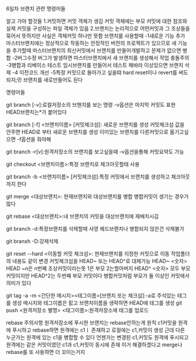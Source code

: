6일차
브랜치 관련 명령어들

알고 가야 할것들
1.커밋하면 커밋 객체가 생김 커밋 객체에는 부모 커밋에 대한 참조와 실제 커밋을 구성하는 파일 객체가 있음
2.브랜치는 논리적으로 어떤커밋과 그 조상들을 묶어서 뜻하지만 사실은 객체커밋 하나만 뜻함 
브랜치를 사용할때
-1새로운 기능 추가 마스터브랜치에는 정상적으로 작동하는 안정적인 버전의 프로젝트가 있으므로 새 기능을 추가할때 마스터브랜치의 최신커밋에서 브랜치를 만들어개발하고 문제가 없으면 병합
-2버그수정 버그가 발생하면 마스터브랜치에서 새 브랜치를 생성해서 작업 충돌주의
-3병합과 리베이스 테스트 임시브랜치를 만들어서 테스트 해바라 이상있으면 브랜치 삭제
-4 이전코드 개선 
-5특정 커밋으로 돌아가고 싶을땨 hard reset이나 revert를 써도 되지;민 브랜치를 새로만들어도 된다

명령어들

git branch [-v]:로컬저장소의 브핸치를 보는 명령 -v옵션은 마지막 커밋도 표현 HEAD브랜치는*가 붙어있다

git branch [-f] <브랜치이름> [커밋체크섬]: 새로운 브랜치를 생성 커밋체크섬 값을 안주면 HEAD로 부터 새로운 브랜치를 생성 이미있는 브랜치를 다른커밋으로 옮기고싶으면 -f옵션을 줘야해

git branch -r[v]:원격저장소의 브랜치를 보고싶을때 -v옵션을통해 커밋요약도 가능

git checkout <브랜치이름>:특정 브랜치로 체크아웃할태 사용 

git branch -b <브랜치이름> [커밋체크섬]:특정 커밋에서 브랜치를 생성하고 체크아웃까지 한다

git merge <대상브랜치>: 현재브랜치와 대상브랜치를 병합 병합커밋이 생기는 경우가 많다

git rebase <대상브랜치>:내 브랜치의 커밋을 대상브랜치에 재배치시김 

git branch -d:특정브랜치를 삭제할때 사영 헤드브랜치나 병합되지 않은건 삭제불가

git branxh -D:강제삭제

git reset --hard <이동할 커밋 체크섬>: 현재브랜치를 지정한 커밋으로 이동 작업폴더의 내용도 같이 변경
커밋체크섬을 HEAD~ 또는 HEAD^로 대체가능
HEAD~ <숫자> HEAD ~n은 n번쩨 조상커밋이라는뜻 1은 부모 2는할아버지
HEAD^ <숫자> 모두 부모커밋이지만 HEAD^2는 두번째 부모 커밋이다 병합커밋처럼 부모가 둘 이상인 커밋에서 의미가 있다

git tag -a -m <간단한 메시지><테그이름>[브랜치 또는 체크섬]:-a로 주석있는 테그를 생성 메시지와 테그이름은 핈고 브랜치이름을 생략하면 HEAD에 테그를 생성
git push <원격저장소 별명> <태그이름>:원격저장소에 태그를 업로드

rebase 주의사항
원격저장소에 푸시한 브랜치는 rebase안하는게 원칙 c1커밋을 원격에 푸시하고 rebase하면 원격에는 c1ㅣ 존재하고 로컬에는 c1,커밋이 생성 근데 다른 누군가는 원격에 있는 c1을 병합할 수 있다 언젠가는 변경된 c1,커밋도 원격에 푸시되고 원격에는 같은 커밋이였던 c1과 c1,커밋이 동시에 존재 이거 해결하겠다고 merge나 rebase를 또 사용하면 더 꼬이는거지